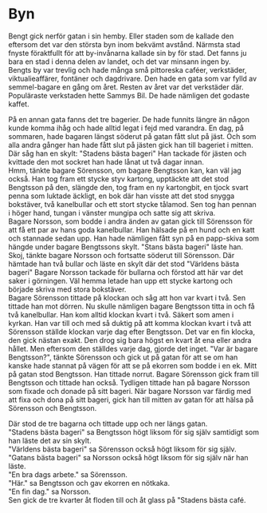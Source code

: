 # Byn

Bengt gick nerför gatan i sin hemby. Eller staden som de kallade den eftersom det var den största byn inom bekvämt avstånd. Närmsta stad fnyste föraktfullt för att by-invånarna kallade sin by för stad. Det fanns ju bara en stad i denna delen av landet, och det var minsann ingen by.  
Bengts by var trevlig och hade många små pittoreska caféer, verkstäder, viktualieaffärer, fontäner och dagdrivare. Den hade en gata som var fylld av semmel-bagare en gång om året. Resten av året var det verkstäder där. Populäraste verkstaden hette Sammys Bil. De hade nämligen det godaste kaffet.

På en annan gata fanns det tre bagerier. De hade funnits längre än någon kunde komma ihåg och hade alltid legat i fejd med varandra. En dag, på sommaren, hade bagaren längst söderut på gatan fått slut på jäst. Och som alla andra gånger han hade fått slut på jästen gick han till bageriet i mitten. Där såg han en skylt: "Stadens bästa bageri" Han tackade för jästen och kvittade den mot sockret han hade lånat ut två dagar innan.  
Hmm, tänkte bagare Sörensson, om bagare Bengtsson kan, kan väl jag också. Han tog fram ett stycke styv kartong, upptäckte att det stod Bengtsson på den, slängde den, tog fram en ny kartongbit, en tjock svart penna som luktade äckligt, en bok där han visste att det stod snygga bokstäver, två kanelbullar och ett stort stycke tålamod. Sen tog han pennan i höger hand, tungan i vänster mungipa och satte sig att skriva.  
Bagare Norsson, som bodde i andra änden av gatan gick till Sörensson för att få ett par av hans goda kanelbullar. Han hälsade på en hund och en katt och stannade sedan upp. Han hade nämligen fått syn på en papp-skiva som hängde under bagare Bengtssons skylt. "Stans bästa bageri" läste han. Skoj, tänkte bagare Norsson och fortsatte söderut till Sörensson. Där hämtade han två bullar och läste en skylt där det stod "Världens bästa bageri" Bagare Norsson tackade för bullarna och förstod att här var det saker i görningen. Väl hemma letade han upp ett stycke kartong och började skriva med stora bokstäver.  
Bagare Sörensson tittade på klockan och såg att hon var kvart i två. Sen tittade han mot dörren. Nu skulle nämligen bagare Bengtsson titta in och få två kanelbullar. Han kom alltid klockan kvart i två. Säkert som amen i kyrkan. Han var till och med så duktig på att komma klockan kvart i två att Sörensson ställde klockan varje dag efter Bengtsson. Det var en fin klocka, den gick nästan exakt. Den drog sig bara högst en kvart åt ena eller andra hållet. Men eftersom den ställdes varje dag, gjorde det inget. "Var är bagare Bengtsson?", tänkte Sörensson och gick ut på gatan för att se om han kanske hade stannat på vägen för att se på ekorren som bodde i en ek. Mitt på gatan stod Bengtsson. Han tittade norrut. Bagare Sörensson gick fram till Bengtsson och tittade han också. Tydligen tittade han på bagare Norsson som fixade och donade på sitt bageri. När bagare Norsson var färdig med att fixa och dona på sitt bageri, gick han till mitten av gatan för att hälsa på Sörensson och Bengtsson.

Där stod de tre bagarna och tittade upp och ner längs gatan.  
"Stadens bästa bageri" sa Bengtsson högt liksom för sig själv samtidigt som han läste det av sin skylt.  
"Världens bästa bageri" sa Sörensson också högt liksom för sig själv.  
"Gatans bästa bageri" sa Norsson också högt liksom för sig själv när han läste.  
"En bra dags arbete." sa Sörensson.  
"Här." sa Bengtsson och gav ekorren en nötkaka.  
"En fin dag." sa Norsson.  
Sen gick de tre kvarter åt floden till och åt glass på "Stadens bästa café.